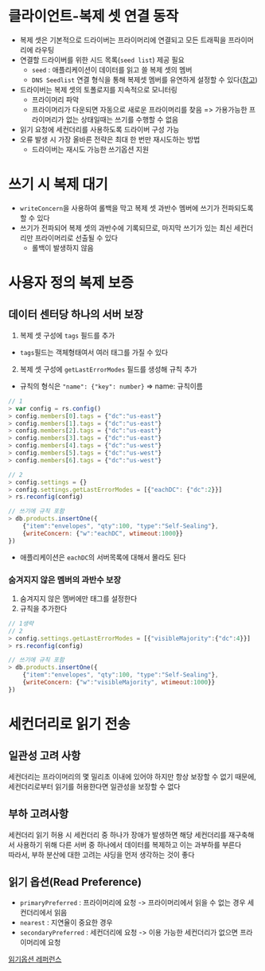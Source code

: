 # 클라이언트-복제 셋 연결 동작
- 복제 셋은 기본적으로 드라이버는 프라이머리에 연결되고 모든 트래픽을 프라이머리에 라우팅
- 연결할 드라이버를 위한 시드 목록(`seed list`) 제공 필요
  - `seed` : 애플리케이션이 데이터를 읽고 쓸 복제 셋의 멤버
  - `DNS Seedlist` 연결 형식을 통해 복제셋 멤버를 유연하게 설정할 수 있다([참고](https://docs.mongodb.com/manual/reference/connection-string/#connections-dns-seedlist))
- 드라이버는 복제 셋의 토폴로지를 지속적으로 모니터링
  - 프라이머리 파악
  - 프라이머리가 다운되면 자동으로 새로운 프라이머리를 찾음 => 가용가능한 프라이머리가 없는 상태일때는 쓰기를 수행할 수 없음
- 읽기 요청에 세컨더리를 사용하도록 드라이버 구성 가능
- 오류 발생 시 가장 올바른 전략은 최대 한 번만 재시도하는 방법
  - 드라이버는 재시도 가능한 쓰기옵션 지원

# 쓰기 시 복제 대기
- `writeConcern`을 사용하여 롤백을 막고 복제 셋 과반수 멤버에 쓰기가 전파되도록 할 수 있다
- 쓰기가 전파되어 복제 셋의 과반수에 기록되므로, 마지막 쓰기가 있는 최신 세컨더리만 프라이머리로 선출될 수 있다
  - 롤백이 발생하지 않음

# 사용자 정의 복제 보증
## 데이터 센터당 하나의 서버 보장
1. 복제 셋 구성에 `tags` 필드를 추가
  - `tags`필드는 객체형태여서 여러 태그를 가질 수 있다
2. 복제 셋 구성에 `getLastErrorModes` 필드를 생성해 규칙 추가
  - 규칙의 형식은 `"name": {"key": number}` => name: 규칙이름

```javascript
// 1
> var config = rs.config()
> config.members[0].tags = {"dc":"us-east"}
> config.members[1].tags = {"dc":"us-east"}
> config.members[2].tags = {"dc":"us-east"}
> config.members[3].tags = {"dc":"us-east"}
> config.members[4].tags = {"dc":"us-west"}
> config.members[5].tags = {"dc":"us-west"}
> config.members[6].tags = {"dc":"us-west"}

// 2
> config.settings = {}
> config.settings.getLastErrorModes = [{"eachDC": {"dc":2}}]
> rs.reconfig(config)

// 쓰기에 규칙 포함
> db.products.insertOne({
    {"item":"envelopes", "qty":100, "type":"Self-Sealing"},
    {writeConcern: {"w":"eachDC", wtimeout:1000}}
})
```
- 애플리케이션은 `eachDC`의 서버목록에 대해서 몰라도 된다

### 숨겨지지 않은 멤버의 과반수 보장
1. 숨겨지지 않은 멤버에만 태그를 설정한다
2. 규칙을 추가한다

```javascript
// 1생략
// 2
> config.settings.getLastErrorModes = [{"visibleMajority":{"dc":4}}]
> rs.reconfig(config)

// 쓰기에 규칙 포함
> db.products.insertOne({
    {"item":"envelopes", "qty":100, "type":"Self-Sealing"},
    {writeConcern: {"w":"visibleMajority", wtimeout:1000}}
})
```

# 세컨더리로 읽기 전송
## 일관성 고려 사항
세컨더리는 프라이머리의 몇 밀리초 이내에 있어야 하지만 항상 보장할 수 없기 때문에, 세컨더리로부터 읽기를 허용한다면 일관성을 보장할 수 없다

## 부하 고려사항
세컨더리 읽기 허용 시 세컨더리 중 하나가 장애가 발생하면 해당 세컨더리를 재구축해서 사용하기 위해 다른 서버 중 하나에서 데이터를 복제하고 이는 과부하를 부른다  
따라서, 부하 분산에 대한 고려는 샤딩을 먼저 생각하는 것이 좋다

## 읽기 옵션(Read Preference)
- `primaryPreferred` : 프라이머리에 요청 -> 프라이머리에서 읽을 수 없는 경우 세컨더리에서 읽음
- `nearest` : 지연율이 중요한 경우
- `secondaryPreferred` : 세컨더리에 요청 -> 이용 가능한 세컨더리가 없으면 프라이머리에 요청

[읽기옵션 레퍼런스](https://docs.mongodb.com/manual/core/read-preference/)
